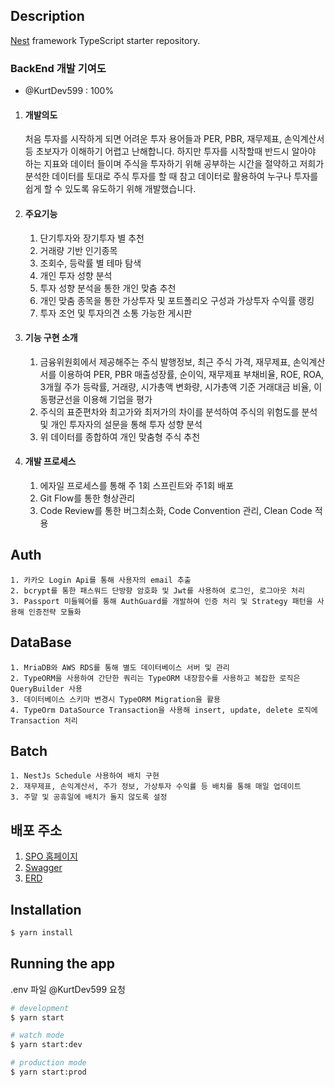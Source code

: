 ## Description

[Nest](https://github.com/nestjs/nest) framework TypeScript starter repository.
### BackEnd 개발 기여도
   - @KurtDev599 : 100%
1. #### 개발의도 <br />
   처음 투자를 시작하게 되면 어려운 투자 용어들과 PER, PBR, 재무제표, 손익계산서 등 초보자가 이해하기 어렵고 난해합니다.
   하지만 투자를 시작할때 반드시 알아야 하는 지표와 데이터 들이며 주식을 투자하기 위해 공부하는 시간을 절약하고
   저희가 분석한 데이터를 토대로 주식 투자를 할 때 참고 데이터로 활용하여 누구나 투자를 쉽게 할 수 있도록 유도하기 위해 개발했습니다.
2. #### 주요기능 <br />
   1. 단기투자와 장기투자 별 추천 
   2. 거래량 기반 인기종목
   3. 조회수, 등락률 별 테마 탐색
   4. 개인 투자 성향 분석
   5. 투자 성향 분석을 통한 개인 맞춤 추천
   6. 개인 맞춤 종목을 통한 가상투자 및 포트폴리오 구성과 가상투자 수익률 랭킹
   7. 투자 조언 및 투자의견 소통 가능한 게시판
3. #### 기능 구현 소개 <br />
    1. 금융위원회에서 제공해주는 주식 발행정보, 최근 주식 가격, 재무제표, 손익계산서를 이용하여 PER, PBR 매출성장률, 순이익, 재무제표 부채비율, ROE, ROA, 3개월 주가 등락률, 거래량, 시가총액 변화량, 시가총액 기준 거래대금 비율, 이동평균선을 이용해 기업을 평가
    2. 주식의 표준편차와 최고가와 최저가의 차이를 분석하여 주식의 위험도를 분석 및 개인 투자자의 설문을 통해 투자 성향 분석 
    3. 위 데이터를 종합하여 개인 맞춤형 주식 추천
4. #### 개발 프로세스
   1. 에자일 프로세스를 통해 주 1회 스프린트와 주1회 배포
   2. Git Flow를 통한 형상관리
   3. Code Review를 통한 버그최소화, Code Convention 관리, Clean Code 적용

## Auth
    1. 카카오 Login Api를 통해 사용자의 email 추출
    2. bcrypt를 통한 패스워드 단방향 암호화 및 Jwt를 사용하여 로그인, 로그아웃 처리
    3. Passport 미들웨어를 통해 AuthGuard를 개발하여 인증 처리 및 Strategy 패턴을 사용해 인증전략 모듈화

## DataBase
    1. MriaDB와 AWS RDS를 통해 별도 데이터베이스 서버 및 관리
    2. TypeORM을 사용하여 간단한 쿼리는 TypeORM 내장함수를 사용하고 복잡한 로직은 QueryBuilder 사용
    3. 데이터베이스 스키마 변경시 TypeORM Migration을 활용
    4. TypeOrm DataSource Transaction을 사용해 insert, update, delete 로직에 Transaction 처리  

## Batch
    1. NestJs Schedule 사용하여 배치 구현 
    2. 재무제표, 손익계산서, 주가 정보, 가상투자 수익률 등 배치를 통해 매일 업데이트
    3. 주말 및 공휴일에 배치가 돌지 않도록 설정

## 배포 주소
1. [SPO 홈페이지](http://uhs-spo.kro.kr/home)
2. [Swagger](http://43.201.117.252:3001/api)
3. [ERD](https://www.erdcloud.com/d/YR5oLSEYSv58Foj6b)

## Installation

```bash
$ yarn install
```

## Running the app
.env 파일 @KurtDev599 요청

```bash
# development
$ yarn start

# watch mode
$ yarn start:dev

# production mode
$ yarn start:prod
```
